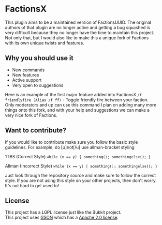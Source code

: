 FactionsX
====================
This plugin aims to be a maintained version of FactionsUUID. The original authors of that plugin are no longer active and getting a
bug squashed is very difficult because they no longer have the time to maintain this project. Not only that, but I would also
like to make this a unique fork of Factions with its own unique twists and features.

Why you should use it
---------------------
* New commands
* New features
* Active support
* Very open to suggestions

Here is an example of the first major feature added into FactionsX
`/f friendlyfire (Alias /f ff)` - Toggle friendly fire between your faction. Only moderators and up can use this command
I plan on adding many more things onto this fork, and with your help and suggestions we can make a very nice fork of Factions.

Want to contribute?
-------------------
If you would like to contribute make sure you follow the basic style guidelines. For example, do [u]not[/u] use allman-bracket styling

1TBS (Correct Style)
`while (x == y) {
     something();
     somethingelse();
 }`

Allman (Incorrect Style)
`while (x == y)
 {
     something();
     somethingelse();
 }`
 
 Just look through the repository source and make sure to follow the correct style. If you are not using this style on your other
 projects, then don't worry. It's not hard to get used to!

License
----------
This project has a LGPL license just like the Bukkit project.<br>
This project uses [GSON](http://code.google.com/p/google-gson/) which has a [Apache 2.0 license](http://www.apache.org/licenses/LICENSE-2.0 ).


